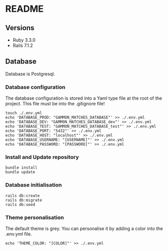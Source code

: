 # README


## Versions
* Ruby 3.3.0
* Rails 7.1.2

## Database
Database is Postgresql.

### Database configuration
The database configuration is stored into a Yaml type file at the root of the project. This file must be into the .gitignore file!
```
touch ./.env.yml
echo 'DATABASE_PROD: "GAMMON_MATCHES_DATABASE"' >> ./.env.yml
echo 'DATABASE_DEV: "GAMMON_MATCHES_DATABASE_dev"' >> ./.env.yml
echo 'DATABASE_TEST: "GAMMON_MATCHES_DATABASE_test"' >> ./.env.yml
echo 'DATABASE_PORT: "5432"' >> ./.env.yml
echo 'DATABASE_HOST: "localhost"' >> ./.env.yml
echo 'DATABASE_USERNAME: "[USERNAME]"' >> ./.env.yml
echo 'DATABASE_PASSWORD: "[PASSWORD]"' >> ./.env.yml
```
### Install and Update repository
```
bundle install
bundle update
```

### Database initialisation
```
rails db:create
rails db:migrate
rails db:seed
```

### Theme personalisation
The default theme is grey. You can personalise it by adding a color into the .env.yml file.
```
echo 'THEME_COLOR: "[COLOR]"' >> ./.env.yml
```
